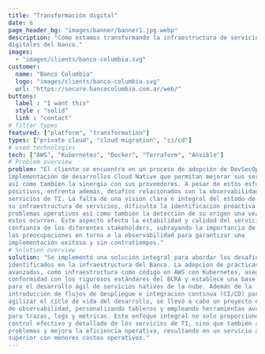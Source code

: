 ```yaml
---
title: "Transformación digital"
date: 6
page_header_bg: "images/banner/banner1.jpg.webp"
description: "Cómo estamos transformando la infraestructura de servicios
digitales del banco."
images: 
  - "images/clients/banco-columbia.svg"
customer:
  name: "Banco Columbia"
  logo: "images/clients/banco-columbia.svg"
  url: "https://secure.bancocolumbia.com.ar/web/"
buttons:
  label : "I want this"
  style : "solid"
  link : "contact"
# filter types
featured: ["platform", "transformation"]
types: ["private cloud", "cloud migration", "ci/cd"]
# used technologies
tech: ["AWS", "Kubernetes", "Docker", "Terraform", "Ansible"]
# Problem overview
problem: "El cliente se encuentra en un proceso de adopción de DevSecOps para la
implementación de desarrollos Cloud Native que permitan mejorar sus servicios
así como también la sinergia con sus proveedores. A pesar de estos esfuerzos
positivos, enfrenta además, desafíos relacionados con la observabilidad de sus
servicios de TI. La falta de una visión clara e integral del estado de salud de
su infraestructura de servicios, dificulta la identificación proactiva de
problemas operativos así como también la detección de su origen una vez que
estos ocurren. Este aspecto afecta la estabilidad y calidad del servicio y la
confianza de los diferentes stakeholders, subrayando la importancia de abordar
las preocupaciones en torno a la observabilidad para garantizar una
implementación exitosa y sin contratiempos."
# Solution overview
solution: "Se implementó una solución integral para abordar los desafíos
identificados en la infraestructura del Banco. La adopción de prácticas
avanzadas, como infraestructura como código en AWS con Kubernetes, asegura la
conformidad con los rigurosos estándares del BCRA y establece una base sólida
para el desarrollo ágil de servicios nativos de la nube. Además de la
introducción de flujos de despliegue e integración continua (CI/CD) para
agilizar el ciclo de vida del desarrollo, se llevó a cabo un proyecto exhaustivo
de observabilidad, personalizando tableros y empleando herramientas avanzadas
para trazas, logs y métricas. Este enfoque integral no solo proporciono un
control efectivo y detallado de los servicios de TI, sino que también anticipa
problemas y mejora la eficiencia operativa, resultando en un servicio al usuario
superior con menores costos operativos."
---
```



